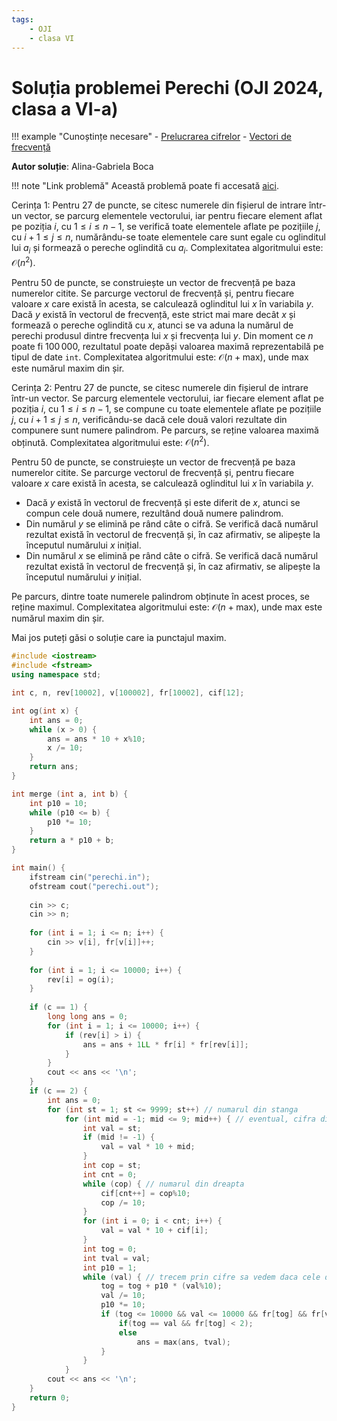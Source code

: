 ```yaml
---
tags:
    - OJI
    - clasa VI
---
```


# Soluția problemei Perechi (OJI 2024, clasa a VI-a)

!!! example "Cunoștințe necesare"
    - [Prelucrarea cifrelor](../../../../usor/digits-manipulation.md)
    - [Vectori de frecvență](../../../../usor/frequency-arrays.md)

**Autor soluție**: Alina-Gabriela Boca

!!! note "Link problemă"
    Această problemă poate fi accesată [aici](https://kilonova.ro/problems/2515/).


Cerința 1: Pentru 27 de puncte, se citesc numerele din fișierul de intrare într-un vector, se parcurg elementele vectorului, iar pentru fiecare element aflat pe poziția $i$, cu $1 \leq i \leq n - 1$, se verifică toate elementele aflate pe pozițiile $j$, cu $i + 1 \leq j \leq n$, numărându-se toate elementele care sunt egale cu oglinditul lui $a_i$ și formează o pereche oglindită cu $a_i$. Complexitatea algoritmului este: $\mathcal{O}(n^2)$.

Pentru 50 de puncte, se construiește un vector de frecvență pe baza numerelor citite. Se parcurge vectorul de frecvență și, pentru fiecare valoare $x$ care există în acesta, se calculează oglinditul lui $x$ în variabila $y$. Dacă $y$ există în vectorul de frecvență, este strict mai mare decât $x$ și formează o pereche oglindită cu $x$, atunci se va aduna la numărul de perechi produsul dintre frecvența lui $x$ și frecvența lui $y$. Din moment ce $n$ poate fi $100\,000$, rezultatul poate depăși valoarea maximă reprezentabilă pe tipul de date `int`. Complexitatea algoritmului este: $\mathcal{O}(n + \text{max})$, unde $\text{max}$ este numărul maxim din șir.

Cerința 2: Pentru 27 de puncte, se citesc numerele din fișierul de intrare într-un vector. Se parcurg elementele vectorului, iar fiecare element aflat pe poziția $i$, cu $1 \leq i \leq n - 1$, se compune cu toate elementele aflate pe pozițiile $j$, cu $i + 1 \leq j \leq n$, verificându-se dacă cele două valori rezultate din compunere sunt numere palindrom. Pe parcurs, se reține valoarea maximă obținută. Complexitatea algoritmului este: $\mathcal{O}(n^2)$.

Pentru 50 de puncte, se construiește un vector de frecvență pe baza numerelor citite. Se parcurge vectorul de frecvență și, pentru fiecare valoare $x$ care există în acesta, se calculează oglinditul lui $x$ în variabila $y$. 

- Dacă $y$ există în vectorul de frecvență și este diferit de $x$, atunci se compun cele două numere, rezultând două numere palindrom.
- Din numărul $y$ se elimină pe rând câte o cifră. Se verifică dacă numărul rezultat există în vectorul de frecvență și, în caz afirmativ, se alipește la începutul numărului $x$ inițial.
- Din numărul $x$ se elimină pe rând câte o cifră. Se verifică dacă numărul rezultat există în vectorul de frecvență și, în caz afirmativ, se alipește la începutul numărului $y$ inițial.

Pe parcurs, dintre toate numerele palindrom obținute în acest proces, se reține maximul. Complexitatea algoritmului este: $\mathcal{O}(n + \text{max})$, unde $\text{max}$ este numărul maxim din șir.


Mai jos puteți găsi o soluție care ia punctajul maxim.

```cpp
#include <iostream>
#include <fstream>
using namespace std;

int c, n, rev[10002], v[100002], fr[10002], cif[12];

int og(int x) {
    int ans = 0;
    while (x > 0) {
        ans = ans * 10 + x%10;
        x /= 10;
    }
    return ans;
}

int merge (int a, int b) {
    int p10 = 10;
    while (p10 <= b) {
        p10 *= 10;
    }
    return a * p10 + b;
}

int main() {
    ifstream cin("perechi.in");
    ofstream cout("perechi.out");
    
    cin >> c;
    cin >> n;
    
    for (int i = 1; i <= n; i++) {
        cin >> v[i], fr[v[i]]++;
    }
    
    for (int i = 1; i <= 10000; i++) {
        rev[i] = og(i);
    }
    
    if (c == 1) {
        long long ans = 0;
        for (int i = 1; i <= 10000; i++) {
            if (rev[i] > i) {
                ans = ans + 1LL * fr[i] * fr[rev[i]];
            }
        }
        cout << ans << '\n';
    }
    if (c == 2) {
        int ans = 0;
        for (int st = 1; st <= 9999; st++) // numarul din stanga
            for (int mid = -1; mid <= 9; mid++) { // eventual, cifra din mijloc
                int val = st;
                if (mid != -1) {
                    val = val * 10 + mid;
                }
                int cop = st;
                int cnt = 0;
                while (cop) { // numarul din dreapta
                    cif[cnt++] = cop%10;
                    cop /= 10;
                }
                for (int i = 0; i < cnt; i++) {
                    val = val * 10 + cif[i];
                }
                int tog = 0;
                int tval = val;
                int p10 = 1;
                while (val) { // trecem prin cifre sa vedem daca cele doua jumatati exista
                    tog = tog + p10 * (val%10);
                    val /= 10;
                    p10 *= 10;
                    if (tog <= 10000 && val <= 10000 && fr[tog] && fr[val] && merge(val, tog) == tval) {
                        if(tog == val && fr[tog] < 2);
                        else
                            ans = max(ans, tval);
                    }
                }
            }
        cout << ans << '\n';
    }
    return 0;
}
```